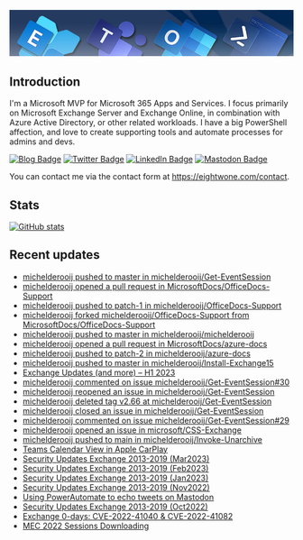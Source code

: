 ![Banner](assets/Metro_v6_Banner_GitHub.jpg)

## Introduction
I'm a Microsoft MVP for Microsoft 365 Apps and Services. I focus primarily on Microsoft Exchange Server and Exchange Online, 
in combination with Azure Active Directory, or other related workloads. I have a big PowerShell affection, and love to create 
supporting tools and automate processes for admins and devs.

<a href="https://eightwone.com"><img src="https://img.shields.io/badge/-Blog-blue?style=for-the-badge&logo=wordpress&logoColor=white" alt="Blog Badge"/></a>
<a href="https://twitter.com/mderooij"><img src="https://img.shields.io/badge/Twitter-blue?style=for-the-badge&logo=twitter&logoColor=white" alt="Twitter Badge"/></a>
<a href="https://nl.linkedin.com/in/michelderooij"><img src="https://img.shields.io/badge/LinkedIn-blue?style=for-the-badge&logo=linkedin&logoColor=white" alt="LinkedIn Badge"/></a>
<a rel="me" href="https://mastodon.cloud/@mderooij"><img src="https://img.shields.io/badge/-Mastodon-blueviolet?style=for-the-badge&logo=mastodon&logoColor=white" alt="Mastodon Badge"/></a>

You can contact me via the contact form at https://eightwone.com/contact.

## Stats
[![GitHub stats](https://github-readme-stats.vercel.app/api?username=michelderooij&theme=dark&show_icons=true)](https://github.com/anuraghazra/github-readme-stats)

## Recent updates
<!-- LATESTACTIVITY:START -->
- [michelderooij pushed to master in michelderooij/Get-EventSession](https://github.com/michelderooij/Get-EventSession/compare/00e7db063a...680d92d7cb)
- [michelderooij opened a pull request in MicrosoftDocs/OfficeDocs-Support](https://github.com/MicrosoftDocs/OfficeDocs-Support/pull/1965)
- [michelderooij pushed to patch-1 in michelderooij/OfficeDocs-Support](https://github.com/michelderooij/OfficeDocs-Support/compare/9a5365b10b...5589ac1cb6)
- [michelderooij forked michelderooij/OfficeDocs-Support from MicrosoftDocs/OfficeDocs-Support](https://github.com/michelderooij/OfficeDocs-Support)
- [michelderooij pushed to master in michelderooij/michelderooij](https://github.com/michelderooij/michelderooij/compare/23e69569f9...eced029d32)
- [michelderooij opened a pull request in MicrosoftDocs/azure-docs](https://github.com/MicrosoftDocs/azure-docs/pull/109826)
- [michelderooij pushed to patch-2 in michelderooij/azure-docs](https://github.com/michelderooij/azure-docs/compare/db2dd8d428...c454b9861f)
- [michelderooij pushed to master in michelderooij/Install-Exchange15](https://github.com/michelderooij/Install-Exchange15/compare/5e075d6b2f...289565815f)
- [Exchange Updates &lpar;and more&rpar; – H1 2023](https://eightwone.com/2023/05/04/exchange-updates-and-more-h1-2023/)
- [michelderooij commented on issue michelderooij/Get-EventSession#30](https://github.com/michelderooij/Get-EventSession/issues/30#issuecomment-1533141138)
- [michelderooij reopened an issue in michelderooij/Get-EventSession](https://github.com/michelderooij/Get-EventSession/issues/30)
- [michelderooij deleted tag v2.66 at michelderooij/Get-EventSession](https://github.com/)
- [michelderooij closed an issue in michelderooij/Get-EventSession](https://github.com/michelderooij/Get-EventSession/issues/29)
- [michelderooij commented on issue michelderooij/Get-EventSession#29](https://github.com/michelderooij/Get-EventSession/issues/29#issuecomment-1529610323)
- [michelderooij opened an issue in microsoft/CSS-Exchange](https://github.com/microsoft/CSS-Exchange/issues/1679)
- [michelderooij pushed to main in michelderooij/Invoke-Unarchive](https://github.com/michelderooij/Invoke-Unarchive/compare/f8cd0f75c4...6f872ab712)
- [Teams Calendar View in Apple CarPlay](https://eightwone.com/2023/03/30/teams-calendar-view-in-apple-carplay/)
- [Security Updates Exchange 2013-2019 &lpar;Mar2023&rpar;](https://eightwone.com/2023/03/14/security-updates-exchange-2013-2019-mar2023/)
- [Security Updates Exchange 2013-2019 &lpar;Feb2023&rpar;](https://eightwone.com/2023/02/15/security-updates-exchange-2013-2019-feb2023/)
- [Security Updates Exchange 2013-2019 &lpar;Jan2023&rpar;](https://eightwone.com/2023/01/10/security-updates-exchange-2013-2019-jan2023/)
- [Security Updates Exchange 2013-2019 &lpar;Nov2022&rpar;](https://eightwone.com/2022/11/08/security-updates-exchange-2013-2019-nov2022/)
- [Using PowerAutomate to echo tweets on Mastodon](https://eightwone.com/2022/11/07/using-powerautomate-to-echo-tweets-to-mastodon/)
- [Security Updates Exchange 2013-2019 &lpar;Oct2022&rpar;](https://eightwone.com/2022/10/11/security-updates-exchange-2013-2019-oct2022/)
- [Exchange 0-days: CVE-2022-41040 &amp; CVE-2022-41082](https://eightwone.com/2022/10/03/exchange-0-day/)
- [MEC 2022 Sessions Downloading](https://eightwone.com/2022/09/19/mec-2022-sessions-downloading/)
<!-- LATESTACTIVITY:END -->
